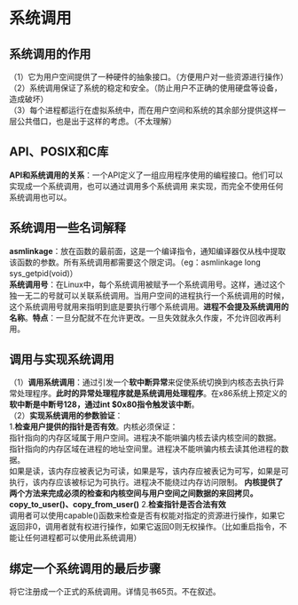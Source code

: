 # 系统调用  
## 系统调用的作用  
（1）它为用户空间提供了一种硬件的抽象接口。（方便用户对一些资源进行操作）  
（2）系统调用保证了系统的稳定和安全。（防止用户不正确的使用硬盘等设备，造成破坏）  
（3）每个进程都运行在虚拟系统中，而在用户空间和系统的其余部分提供这样一层公共借口，也是出于这样的考虑。（不太理解）  
## API、POSIX和C库
**API和系统调用的关系**：一个API定义了一组应用程序使用的编程接口。他们可以实现成一个系统调用，也可以通过调用多个系统调用 来实现，而完全不使用任何系统调用也可以。  
## 系统调用一些名词解释  
**asmlinkage**：放在函数的最前面，这是一个编译指令，通知编译器仅从栈中提取该函数的参数。所有系统调用都需要这个限定词。（eg：asmlinkage long sys_getpid(void)）  
**系统调用号**：在Linux中，每个系统调用被赋予一个系统调用号。这样，通过这个独一无二的号就可以关联系统调用。当用户空间的进程执行一个系统调用的时候，这个系统调用号就用来指明到底是要执行哪个系统调用。**进程不会提及系统调用的名称**。**特点**：一旦分配就不在允许更改。一旦失效就永久作废，不允许回收再利用。   
## 调用与实现系统调用  
（1）**调用系统调用**：通过引发一个**软中断异常**来促使系统切换到内核态去执行异常处理程序。**此时的异常处理程序就是系统调用处理程序**。在x86系统上预定义的**软中断是中断号128，通过int $0x80指令触发该中断**。  
（2）**实现系统调用的参数验证**：  
1.**检查用户提供的指针是否有效**。内核必须保证：  
指针指向的内存区域属于用户空间。进程决不能哄骗内核去读内核空间的数据。  
指针指向的内存区域在进程的地址空间里。进程决不能哄骗内核去读其他进程的数据。  
如果是读，该内存应被表记为可读，如果是写，该内存应被表记为可写，如果是可执行，该内存应该被标记为可执行。进程决不能绕过内存访问限制。
**内核提供了两个方法来完成必须的检查和内核空间与用户空间之间数据的来回拷贝。copy_to_user()、copy_from_user()**
2.**检查指针是否合法有效**  
调用者可以使用capable()函数来检查是否有权能对指定的资源进行操作，如果它返回非0，调用者就有权进行操作，如果它返回0则无权操作。（比如重启指令，不能让任何进程都可以使用此系统调用）   
## 绑定一个系统调用的最后步骤  
将它注册成一个正式的系统调用。详情见书65页。不在叙述。
